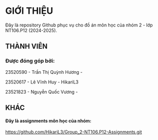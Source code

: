 # GIỚI THIỆU

Đây là repository Github phục vụ cho đồ án môn học của nhóm 2 - lớp NT106.P12 (2024-2025).

## THÀNH VIÊN

### Được đóng góp bởi:

23520590 - Trần Thị Quỳnh Hương - 

23520617 - Lê Vĩnh Huy          - HikariL3

23521823 - Nguyễn Quốc Vương    - 

## KHÁC
#### Đây là assignments môn học của nhóm:
https://github.com/HikariL3/Group_2-NT106.P12-Assignments.git
